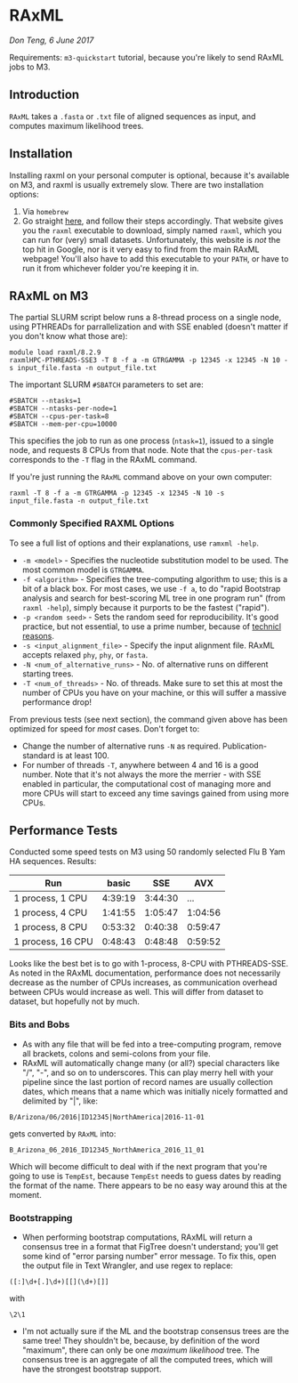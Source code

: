 # RAxML
*Don Teng, 6 June 2017*

Requirements: `m3-quickstart` tutorial, because you're likely to send RAxML jobs to M3. 

## Introduction
`RAxML` takes a `.fasta` or `.txt` file of aligned sequences as input, and computes maximum likelihood trees. 

## Installation
Installing raxml on your personal computer is optional, because it's available on M3, and raxml is usually extremely slow. There are two installation options:
1. Via `homebrew`
2. Go straight [here](http://www.sfu.ca/biology2/staff/dc/raxml/), and follow their steps accordingly. That website gives you the `raxml` executable to download, simply named `raxml`, which you can run for (very) small datasets. Unfortunately, this website is *not* the top hit in Google, nor is it very easy to find from the main RAxML webpage! You'll also have to add this executable to your `PATH`, or have to run it from whichever folder you're keeping it in.

## RAxML on M3
The partial SLURM script below runs a 8-thread process on a single node, using PTHREADs for parrallelization and with SSE enabled (doesn't matter if you don't know what those are):

```
module load raxml/8.2.9
raxmlHPC-PTHREADS-SSE3 -T 8 -f a -m GTRGAMMA -p 12345 -x 12345 -N 10 -s input_file.fasta -n output_file.txt
```

The important SLURM `#SBATCH` parameters to set are:

```
#SBATCH --ntasks=1
#SBATCH --ntasks-per-node=1
#SBATCH --cpus-per-task=8
#SBATCH --mem-per-cpu=10000
```

This specifies the job to run as one process (`ntask=1`), issued to a single node, and requests 8 CPUs from that node. Note that the `cpus-per-task` corresponds to the `-T` flag in the RAxML command.

If you're just running the `RAxML` command above on your own computer:

```
raxml -T 8 -f a -m GTRGAMMA -p 12345 -x 12345 -N 10 -s input_file.fasta -n output_file.txt
```

### Commonly Specified RAXML Options
To see a full list of options and their explanations, use `ramxml -help`. 
- `-m <model>` - Specifies the nucleotide substitution model to be used. The most common model is `GTRGAMMA`.
- `-f <algorithm>` - Specifies the tree-computing algorithm to use; this is a bit of a black box. For most cases, we use `-f a`, to do "rapid Bootstrap analysis and search for best-scoring ML tree in one program run" (from `raxml -help`), simply because it purports to be the fastest ("rapid"). 
- `-p <random seed>` - Sets the random seed for reproducibility. It's good practice, but not essential, to use a prime number, because of [technicl reasons](https://en.wikipedia.org/wiki/Lehmer_random_number_generator).
- `-s <input_alignment_file>` - Specify the input alignment file. RAxML accepts relaxed `phy`, `phy`, or `fasta`.
- `-N <num_of_alternative_runs>` - No. of alternative runs on different starting trees.
- `-T <num_of_threads>` - No. of threads. Make sure to set this at most the number of CPUs you have on your machine, or this will suffer a massive performance drop!

From previous tests (see next section), the command given above has been optimized for speed for *most* cases. Don't forget to:
- Change the number of alternative runs `-N` as required. Publication-standard is at least 100. 
- For number of threads `-T`, anywhere between 4 and 16 is a good number. Note that it's not always the more the merrier - with SSE enabled in particular, the computational cost of managing more and more CPUs will start to exceed any time savings gained from using more CPUs. 

## Performance Tests
Conducted some speed tests on M3 using 50 randomly selected Flu B Yam HA sequences. Results:

| Run               | basic   |   SSE   |   AVX   |
| ----------------- | ------- | ------- | ------- |
| 1 process, 1 CPU  | 4:39:19 | 3:44:30 | ...     |
| 1 process, 4 CPU  | 1:41:55 | 1:05:47 | 1:04:56 |
| 1 process, 8 CPU  | 0:53:32 | 0:40:38 | 0:59:47 |
| 1 process, 16 CPU | 0:48:43 | 0:48:48 | 0:59:52 |

Looks like the best bet is to go with 1-process, 8-CPU with PTHREADS-SSE. As noted in the RAxML documentation, performance does not necessarily decrease as the number of CPUs increases, as communication overhead between CPUs would increase as well. This will differ from dataset to dataset, but hopefully not by much.

### Bits and Bobs
- As with any file that will be fed into a tree-computing program, remove all brackets, colons and semi-colons from your file. 
- RAxML will automatically change many (or all?) special characters like "/", "-", and so on to underscores. This can play merry hell with your pipeline since the last portion of record names are usually collection dates, which means that a name which was initially nicely formatted and delimited by "|", like:

```
B/Arizona/06/2016|ID12345|NorthAmerica|2016-11-01
```

gets converted by `RAxML` into:

```
B_Arizona_06_2016_ID12345_NorthAmerica_2016_11_01
```

Which will become difficult to deal with if the next program that you're going to use is `TempEst`, because `TempEst` needs to guess dates by reading the format of the name. There appears to be no easy way around this at the moment. 

### Bootstrapping
- When performing bootstrap computations, RAxML will return a consensus tree in a format that FigTree doesn't understand; you'll get some kind of "error parsing number" error message. To fix this, open the output file in Text Wrangler, and use regex to replace:

```
([:]\d+[.]\d+)[[](\d+)[]]
```

with

```
\2\1
```

- I'm not actually sure if the ML and the bootstrap consensus trees are the same tree! They shouldn't be, because, by definition of the word "maximum", there can only be one *maximum likelihood* tree.  The consensus tree is an aggregate of all the computed trees, which will have the strongest bootstrap support. 
